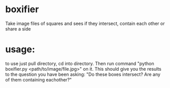 # boxifier
Take image files of squares and sees if they intersect, contain each other or share a side


# usage:

to use just pull directory, cd into directory. Then run command 
"python boxifier.py <path/to/image/file.jpg>"
on it. This should give you the results to the question you have been asking: "Do these boxes intersect? Are any of them containing eachother?"